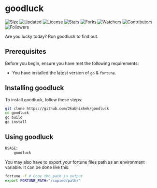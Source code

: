 # goodluck

![Size](https://img.shields.io/github/repo-size/2kabhishek/goodluck?style=plastic&color=green&label=Size)
![Updated](https://img.shields.io/github/last-commit/2kabhishek/goodluck?style=plastic&color=red&label=Updated)
![License](https://img.shields.io/github/license/2kabhishek/goodluck?style=plastic&color=lightgrey&label=License)
![Stars](https://img.shields.io/github/stars/2kabhishek/goodluck?style=plastic&color=ffd500&label=Stars)
![Forks](https://img.shields.io/github/forks/2kabhishek/goodluck?style=plastic&color=brightgreen&label=Forks)
![Watchers](https://img.shields.io/github/watchers/2kabhishek/goodluck?style=plastic&color=orange&label=Watchers)
![Contributors](https://img.shields.io/github/contributors/2kabhishek/goodluck?style=plastic&color=ff69b4&label=Contributors)
![Followers](https://img.shields.io/github/followers/2kabhishek?style=plastic&color=blue&label=Followers)

Are you lucky today? Run goodluck to find out.

## Prerequisites

Before you begin, ensure you have met the following requirements:

- You have installed the latest version of `go` & `fortune`.

## Installing goodluck

To install goodluck, follow these steps:

```bash
git clone https://github.com/2kabhishek/goodluck
cd goodluck
go build
go install
```

## Using goodluck

```bash
USAGE:
    goodluck
```

You may also have to export your fortune files path as an environment variable.
It can be done like this:

```bash
fortune -f # Copy the path in output
export FORTUNE_PATH="/copied/path/"
```

